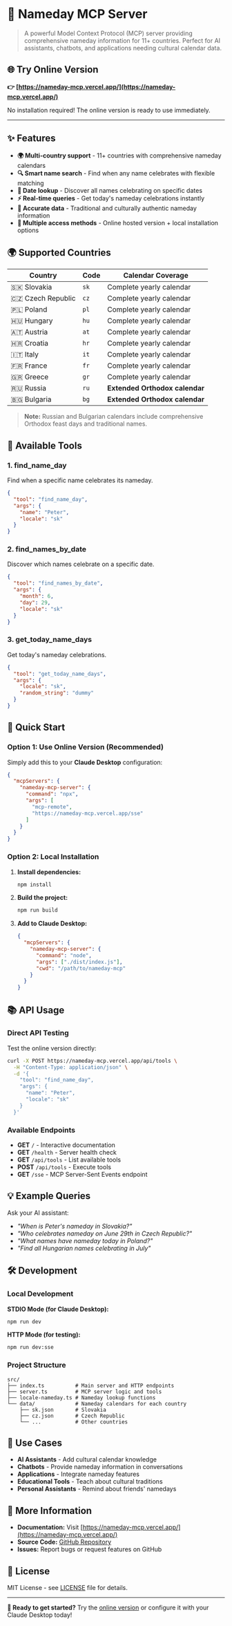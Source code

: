 # 🎉 Nameday MCP Server

> A powerful Model Context Protocol (MCP) server providing comprehensive nameday information for 11+ countries. Perfect for AI assistants, chatbots, and applications needing cultural calendar data.

## 🌐 Try Online Version

**👉 [https://nameday-mcp.vercel.app/](https://nameday-mcp.vercel.app/)**

No installation required! The online version is ready to use immediately.

---

## ✨ Features

- **🌍 Multi-country support** - 11+ countries with comprehensive nameday calendars
- **🔍 Smart name search** - Find when any name celebrates with flexible matching
- **📅 Date lookup** - Discover all names celebrating on specific dates
- **⚡ Real-time queries** - Get today's nameday celebrations instantly
- **🎯 Accurate data** - Traditional and culturally authentic nameday information
- **🚀 Multiple access methods** - Online hosted version + local installation options

## 🌍 Supported Countries

| Country | Code | Calendar Coverage |
|---------|------|-------------------|
| 🇸🇰 Slovakia | `sk` | Complete yearly calendar |
| 🇨🇿 Czech Republic | `cz` | Complete yearly calendar |
| 🇵🇱 Poland | `pl` | Complete yearly calendar |
| 🇭🇺 Hungary | `hu` | Complete yearly calendar |
| 🇦🇹 Austria | `at` | Complete yearly calendar |
| 🇭🇷 Croatia | `hr` | Complete yearly calendar |
| 🇮🇹 Italy | `it` | Complete yearly calendar |
| 🇫🇷 France | `fr` | Complete yearly calendar |
| 🇬🇷 Greece | `gr` | Complete yearly calendar |
| 🇷🇺 Russia | `ru` | **Extended Orthodox calendar** |
| 🇧🇬 Bulgaria | `bg` | **Extended Orthodox calendar** |

> **Note:** Russian and Bulgarian calendars include comprehensive Orthodox feast days and traditional names.

## 🔧 Available Tools

### 1. **find_name_day**
Find when a specific name celebrates its nameday.

```json
{
  "tool": "find_name_day",
  "args": {
    "name": "Peter",
    "locale": "sk"
  }
}
```

### 2. **find_names_by_date**
Discover which names celebrate on a specific date.

```json
{
  "tool": "find_names_by_date",
  "args": {
    "month": 6,
    "day": 29,
    "locale": "sk"
  }
}
```

### 3. **get_today_name_days**
Get today's nameday celebrations.

```json
{
  "tool": "get_today_name_days",
  "args": {
    "locale": "sk",
    "random_string": "dummy"
  }
}
```

## 🚀 Quick Start

### Option 1: Use Online Version (Recommended)

Simply add this to your **Claude Desktop** configuration:

```json
{
  "mcpServers": {
    "nameday-mcp-server": {
      "command": "npx",
      "args": [
        "mcp-remote",
        "https://nameday-mcp.vercel.app/sse"
      ]
    }
  }
}
```

### Option 2: Local Installation

1. **Install dependencies:**
   ```bash
   npm install
   ```

2. **Build the project:**
   ```bash
   npm run build
   ```

3. **Add to Claude Desktop:**
   ```json
   {
     "mcpServers": {
       "nameday-mcp-server": {
         "command": "node",
         "args": ["./dist/index.js"],
         "cwd": "/path/to/nameday-mcp"
       }
     }
   }
   ```

## 📚 API Usage

### Direct API Testing

Test the online version directly:

```bash
curl -X POST https://nameday-mcp.vercel.app/api/tools \
  -H "Content-Type: application/json" \
  -d '{
    "tool": "find_name_day",
    "args": {
      "name": "Peter",
      "locale": "sk"
    }
  }'
```

### Available Endpoints

- **GET** `/` - Interactive documentation
- **GET** `/health` - Server health check
- **GET** `/api/tools` - List available tools
- **POST** `/api/tools` - Execute tools
- **GET** `/sse` - MCP Server-Sent Events endpoint

## 💡 Example Queries

Ask your AI assistant:

- *"When is Peter's nameday in Slovakia?"*
- *"Who celebrates nameday on June 29th in Czech Republic?"*
- *"What names have nameday today in Poland?"*
- *"Find all Hungarian names celebrating in July"*

## 🛠️ Development

### Local Development

**STDIO Mode (for Claude Desktop):**
```bash
npm run dev
```

**HTTP Mode (for testing):**
```bash
npm run dev:sse
```

### Project Structure

```
src/
├── index.ts          # Main server and HTTP endpoints
├── server.ts         # MCP server logic and tools
├── locale-nameday.ts # Nameday lookup functions
└── data/             # Nameday calendars for each country
    ├── sk.json       # Slovakia
    ├── cz.json       # Czech Republic
    └── ...           # Other countries
```

## 🎯 Use Cases

- **AI Assistants** - Add cultural calendar knowledge
- **Chatbots** - Provide nameday information in conversations
- **Applications** - Integrate nameday features
- **Educational Tools** - Teach about cultural traditions
- **Personal Assistants** - Remind about friends' namedays

## 📖 More Information

- **Documentation:** Visit [https://nameday-mcp.vercel.app/](https://nameday-mcp.vercel.app/)
- **Source Code:** [GitHub Repository](https://github.com/radoone/nameday-mcp)
- **Issues:** Report bugs or request features on GitHub

## 📝 License

MIT License - see [LICENSE](LICENSE) file for details.

---

**🌟 Ready to get started?** Try the [online version](https://nameday-mcp.vercel.app/) or configure it with your Claude Desktop today! 